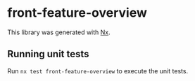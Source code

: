 # front-feature-overview

This library was generated with [Nx](https://nx.dev).

## Running unit tests

Run `nx test front-feature-overview` to execute the unit tests.
